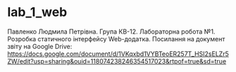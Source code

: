 # lab_1_web
Павленко Людмила Петрівна. 
Група КВ-12. 
Лабораторна робота №1. Розробка статичного інтерфейсу Web-додатка.
Посилання на документ звіту на Google Drive:
https://docs.google.com/document/d/1VKqxbd1VYBTeoER257T_HSI2sELZr5ZW/edit?usp=sharing&ouid=118074238246354517023&rtpof=true&sd=true
